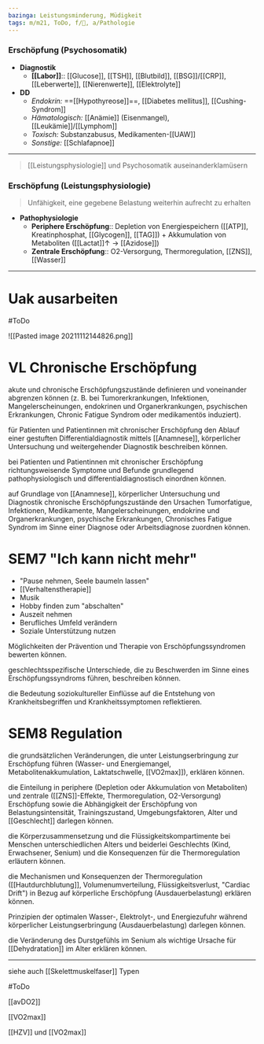 ```yaml
---
bazinga: Leistungsminderung, Müdigkeit
tags: m/m21, ToDo, f/💭, a/Pathologie
---
```

### Erschöpfung (Psychosomatik)
- **Diagnostik**
	- **[[Labor]]**:: [[Glucose]], [[TSH]], [[Blutbild]], [[BSG]]/[[CRP]], [[Leberwerte]], [[Nierenwerte]], [[Elektrolyte]]
- **DD**
	- *Endokrin:* ==[[Hypothyreose]]==, [[Diabetes mellitus]], [[Cushing-Syndrom]]
	- *Hämatologisch:* [[Anämie]] (Eisenmangel), [[Leukämie]]/[[Lymphom]]
	- *Toxisch:* Substanzabusus, Medikamenten-[[UAW]]
	- *Sonstige:* [[Schlafapnoe]]



---
> [[Leistungsphysiologie]] und Psychosomatik auseinanderklamüsern
### Erschöpfung (Leistungsphysiologie)
> Unfähigkeit, eine gegebene Belastung weiterhin aufrecht zu erhalten
- **Pathophysiologie**
	- **Periphere Erschöpfung**:: Depletion von Energiespeichern ([[ATP]], Kreatinphosphat, [[Glycogen]], [[TAG]]) + Akkumulation von Metaboliten ([[Lactat]]↑ → [[Azidose]])
	- **Zentrale Erschöpfung**:: O2-Versorgung, Thermoregulation, [[ZNS]], [[Wasser]]
---

# Uak ausarbeiten
#ToDo

![[Pasted image 20211112144826.png]]

# VL Chronische Erschöpfung

akute und chronische Erschöpfungszustände definieren und voneinander abgrenzen können (z. B. bei Tumorerkrankungen, Infektionen, Mangelerscheinungen, endokrinen und Organerkrankungen, psychischen Erkrankungen, Chronic Fatigue Syndrom oder medikamentös induziert).

für Patienten und Patientinnen mit chronischer Erschöpfung den Ablauf einer gestuften Differentialdiagnostik mittels [[Anamnese]], körperlicher Untersuchung und weitergehender Diagnostik beschreiben können.

bei Patienten und Patientinnen mit chronischer Erschöpfung richtungsweisende Symptome und Befunde grundlegend pathophysiologisch und differentialdiagnostisch einordnen können.

auf Grundlage von [[Anamnese]], körperlicher Untersuchung und Diagnostik chronische Erschöpfungszustände den Ursachen Tumorfatigue, Infektionen, Medikamente, Mangelerscheinungen, endokrine und Organerkrankungen, psychische Erkrankungen, Chronisches Fatigue Syndrom im Sinne einer Diagnose oder Arbeitsdiagnose zuordnen können.

# SEM7 "Ich kann nicht mehr"
- "Pause nehmen, Seele baumeln lassen"
- [[Verhaltenstherapie]]
- Musik
- Hobby finden zum "abschalten"
- Auszeit nehmen
- Berufliches Umfeld verändern
- Soziale Unterstützung nutzen

Möglichkeiten der Prävention und Therapie von Erschöpfungssyndromen bewerten können.

geschlechtsspezifische Unterschiede, die zu Beschwerden im Sinne eines Erschöpfungssyndroms führen, beschreiben können.

die Bedeutung soziokultureller Einflüsse auf die Entstehung von Krankheitsbegriffen und Krankheitssymptomen reflektieren.

# SEM8 Regulation


       

die grundsätzlichen Veränderungen, die unter Leistungserbringung zur Erschöpfung führen (Wasser- und Energiemangel, Metabolitenakkumulation, Laktatschwelle, [[VO2max]]), erklären können.

die Einteilung in periphere (Depletion oder Akkumulation von Metaboliten) und zentrale ([[ZNS]]-Effekte, Thermoregulation, O2-Versorgung) Erschöpfung sowie die Abhängigkeit der Erschöpfung von Belastungsintensität, Trainingszustand, Umgebungsfaktoren, Alter und [[Geschlecht]] darlegen können.

die Körperzusammensetzung und die Flüssigkeitskompartimente bei Menschen unterschiedlichen Alters und beiderlei Geschlechts (Kind, Erwachsener, Senium) und die Konsequenzen für die Thermoregulation erläutern können.

die Mechanismen und Konsequenzen der Thermoregulation ([[Hautdurchblutung]], Volumenumverteilung, Flüssigkeitsverlust, "Cardiac Drift") in Bezug auf körperliche Erschöpfung (Ausdauerbelastung) erklären können.

Prinzipien der optimalen Wasser-, Elektrolyt-, und Energiezufuhr während körperlicher Leistungserbringung (Ausdauerbelastung) darlegen können.

die Veränderung des Durstgefühls im Senium als wichtige Ursache für [[Dehydratation]] im Alter erklären können.


---
siehe auch [[Skelettmuskelfaser]] Typen

#ToDo

[[avDO2]]

[[VO2max]]

[[HZV]] und [[VO2max]]

